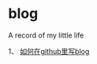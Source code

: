# blog
A record of my little life

1、 <a href="https://github.com/k-jay-wang/blog/issues/1">如何在github里写blog</a>
